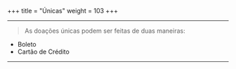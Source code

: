 +++
title = "Únicas"
weight = 103
+++

***
> As doações únicas podem ser feitas de duas maneiras:

- Boleto
- Cartão de Crédito

***
